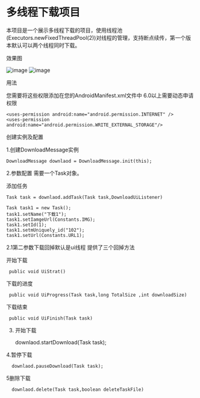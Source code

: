# 多线程下载项目

本项目是一个展示多线程下载的项目，使用线程池(Executors.newFixedThreadPool(2))对线程的管理，支持断点续传，第一个版本默认可以两个线程同时下载。

效果图

![image](https://github.com/qianxiangsen521/Multi-threadedDownload/blob/master/gif/music.gif)
![image](https://github.com/qianxiangsen521/Multi-threadedDownload/blob/master/gif/down1.gif)  

用法
	
   您需要将这些权限添加在您的AndroidManifest.xml文件中 6.0以上需要动态申请权限

	<uses-permission android:name="android.permission.INTERNET" />
	<uses-permission android:name="android.permission.WRITE_EXTERNAL_STORAGE"/>

创建实例及配置

  1.创建DownloadMessage实例


	DownloadMessage downlaod = DownloadMessage.init(this);

  

  2.参数配置 需要一个Task对象。

  添加任务 


	Task task = downlaod.addTask(Task task,DownloadUiListener)

	Task task1 = new Task();
	task1.setName("下载1");
	task1.setIamgeUrl(Constants.IMG);
	task1.setId(1);
	task1.setmUniquely_id("102");
	task1.setUrl(Constants.URL1);
 


  2.1第二参数下载回掉默认是ui线程 提供了三个回掉方法

  开始下载
  
	 public void UiStrat()
 
  
  下载的进度

  	 public void UiProgress(Task task,long TotalSize ,int downloadSize)
  
  
  下载结束

	 public void UiFinish(Task task)

  

  3. 开始下载 

	  downlaod.startDownload(Task task);

  4.暂停下载

	  downlaod.pauseDownload(Task task);

  5删除下载

  	  downlaod.delete(Task task,boolean deleteTaskFile)


	